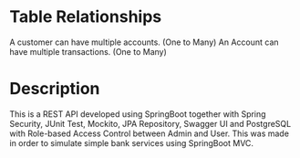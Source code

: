 # Table Relationships 
A customer can have multiple accounts. (One to Many)
An Account can have multiple transactions. (One to Many)

# Description
This is a REST API developed using SpringBoot together with Spring Security, JUnit Test, Mockito, JPA Repository, Swagger UI and PostgreSQL with Role-based Access Control between Admin and User. This was made in order to simulate simple bank services using SpringBoot MVC.
